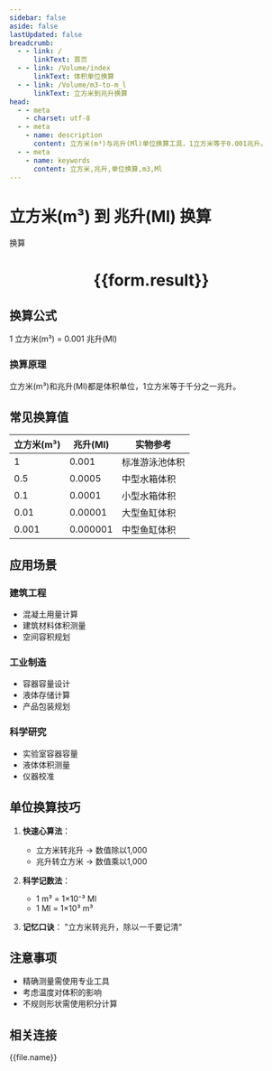 ```yaml
---
sidebar: false
aside: false
lastUpdated: false
breadcrumb:
  - - link: /
      linkText: 首页
  - - link: /Volume/index
      linkText: 体积单位换算
  - - link: /Volume/m3-to-m_l
      linkText: 立方米到兆升换算
head:
  - - meta
    - charset: utf-8
  - - meta
    - name: description
      content: 立方米(m³)与兆升(Ml)单位换算工具，1立方米等于0.001兆升。
  - - meta
    - name: keywords
      content: 立方米,兆升,单位换算,m3,Ml
---
```


# 立方米(m³) 到 兆升(Ml) 换算

<script setup>
import { onMounted, reactive, inject ,ref  } from 'vue'
import { NButton,NForm ,NFormItem,NInput,NInputNumber,NSelect,NCard,useMessage ,NGrid ,NGi } from 'naive-ui'
import { defineClientComponent } from 'vitepress'
import { Volume } from '../../files';

const convert = inject('convert')
const formRef = ref(null);
const rules = {
  number:{
    required: true,
    type: 'number',
    trigger: "blur"
  }
}
const form = reactive({
  number:null,
  result:'',
  title:'立方米(m³)到兆升(Ml)换算'
})

const convertHandler = (e) => {
  e.preventDefault();
  formRef.value?.validate((errors)=>{
    if (!errors) {
      form.result = `${form.number} m³ = ${convert(form.number).from('m3').to('Ml')} Ml`
    }
  })
}
</script>

<n-form size="large" :model="form" ref='formRef' :rules="rules">
  <n-form-item label="数值" path="number">
    <n-input-number size="large" style="width:100%" :min="0" v-model:value="form.number" placeholder="请输入立方米数值" />
  </n-form-item>
  <n-form-item>
    <n-button type="primary" style="width:100%" @click="convertHandler">换算</n-button>
  </n-form-item>
</n-form>
<n-card embedded :bordered="false" hoverable>
  <div style="text-align:center">
    <h1>{{form.result}}</h1>
  </div>
</n-card>

## 换算公式
1 立方米(m³) = 0.001 兆升(Ml)

### 换算原理
立方米(m³)和兆升(Ml)都是体积单位，1立方米等于千分之一兆升。

## 常见换算值
| 立方米(m³) | 兆升(Ml) | 实物参考                 |
|-----------|---------|--------------------------|
| 1         | 0.001   | 标准游泳池体积            |
| 0.5       | 0.0005  | 中型水箱体积              |
| 0.1       | 0.0001  | 小型水箱体积              |
| 0.01      | 0.00001 | 大型鱼缸体积              |
| 0.001     | 0.000001| 中型鱼缸体积              |

## 应用场景
### 建筑工程
- 混凝土用量计算
- 建筑材料体积测量
- 空间容积规划

### 工业制造
- 容器容量设计
- 液体存储计算
- 产品包装规划

### 科学研究
- 实验室容器容量
- 液体体积测量
- 仪器校准

## 单位换算技巧
1. **快速心算法**：
   - 立方米转兆升 → 数值除以1,000
   - 兆升转立方米 → 数值乘以1,000

2. **科学记数法**：
   - 1 m³ = 1×10⁻³ Ml
   - 1 Ml = 1×10³ m³

3. **记忆口诀**：
   "立方米转兆升，除以一千要记清"

## 注意事项
- 精确测量需使用专业工具
- 考虑温度对体积的影响
- 不规则形状需使用积分计算

## 相关连接
<n-grid x-gap="12" :cols="4">
  <n-gi v-for="(file, index) in Volume" :key="index">
    <n-button
      text
      tag="a"
      :href="file.path"
      type="primary"
    >
      {{file.name}}
    </n-button>
  </n-gi>
</n-grid>